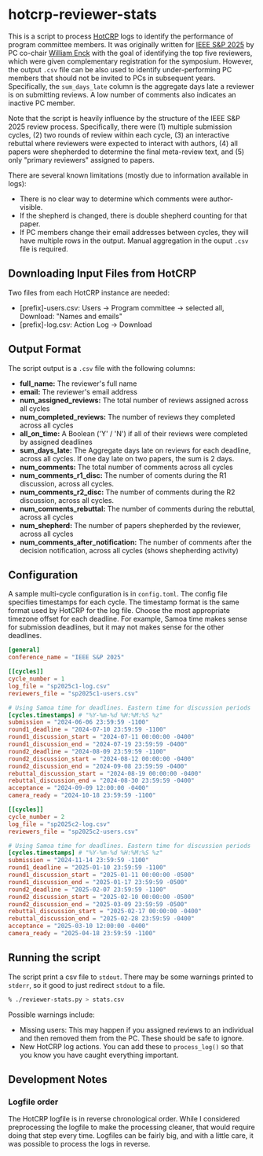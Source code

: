 # hotcrp-reviewer-stats

This is a script to process [HotCRP](https://github.com/kohler/hotcrp/) logs to identify the performance of program committee members.
It was originally written for [IEEE S&P 2025](https://www.ieee-security.org/TC/SP2025/) by PC co-chair [William Enck](https://github.com/enck) with the goal of identifying the top five reviewers, which were given complementary registration for the symposium.
However, the output `.csv` file can be also used to identify under-performing PC members that should not be invited to PCs in subsequent years.
Specifically, the `sum_days_late` column is the aggregate days late a reviewer is on submitting reviews.
A low number of comments also indicates an inactive PC member.

Note that the script is heavily influence by the structure of the IEEE S&P 2025 review process.
Specifically, there were 
(1) multiple submission cycles,
(2) two rounds of review within each cycle,
(3) an interactive rebuttal where reviewers were expected to interact with authors, 
(4) all papers were shepherded to determine the final meta-review text, and
(5) only "primary reviewers" assigned to papers.

There are several known limitations (mostly due to information available in logs):
- There is no clear way to determine which comments were author-visible.
- If the shepherd is changed, there is double shepherd counting for that paper.
- If PC members change their email addresses between cycles, they will have multiple rows in the output. Manual aggregation in the ouput `.csv` file is required.

## Downloading Input Files from HotCRP

Two files from each HotCRP instance are needed:
- [prefix]-users.csv: Users -> Program committee -> selected all, Download: "Names and emails"
- [prefix]-log.csv: Action Log -> Download

## Output Format

The script output is a `.csv` file with the following columns:

- **full_name:** The reviewer's full name
- **email:** The reviewer's email address
- **num_assigned_reviews:** The total number of reviews assigned across all cycles
- **num_completed_reviews:** The number of reviews they completed across all cycles
- **all_on_time:** A Boolean ('Y' / 'N') if all of their reviews were completed by assigned deadlines
- **sum_days_late:** The Aggregate days late on reviews for each deadline, across all cycles. If one day late on two papers, the sum is 2 days.
- **num_comments:** The total number of comments across all cycles
- **num_comments_r1_disc:** The number of coments during the R1 discussion, across all cycles.
- **num_comments_r2_disc:** The number of comments during the R2 discussion, across all cycles.
- **num_comments_rebuttal:** The number of comments during the rebuttal, across all cycles
- **num_shepherd:** The number of papers shepherded by the reviewer, across all cycles
- **num_comments_after_notification:** The number of comments after the decision notification, across all cycles (shows shepherding activity)

## Configuration

A sample multi-cycle configuration is in `config.toml`.
The config file specifies timestamps for each cycle.
The timestamp format is the same format used by HotCRP for the log file.
Choose the most appropriate timezone offset for each deadline.
For example, Samoa time makes sense for submission deadlines, but it may not makes sense for the other deadlines.

```toml
[general]
conference_name = "IEEE S&P 2025"

[[cycles]]
cycle_number = 1
log_file = "sp2025c1-log.csv"
reviewers_file = "sp2025c1-users.csv"

# Using Samoa time for deadlines. Eastern time for discussion periods
[cycles.timestamps] # "%Y-%m-%d %H:%M:%S %z"
submission = "2024-06-06 23:59:59 -1100"
round1_deadline = "2024-07-10 23:59:59 -1100"
round1_discussion_start = "2024-07-11 00:00:00 -0400"
round1_discussion_end = "2024-07-19 23:59:59 -0400"
round2_deadline = "2024-08-09 23:59:59 -1100"
round2_discussion_start = "2024-08-12 00:00:00 -0400"
round2_discussion_end = "2024-09-08 23:59:59 -0400"
rebuttal_discussion_start = "2024-08-19 00:00:00 -0400" 
rebuttal_discussion_end = "2024-08-30 23:59:59 -0400"
acceptance = "2024-09-09 12:00:00 -0400"
camera_ready = "2024-10-18 23:59:59 -1100"

[[cycles]]
cycle_number = 2
log_file = "sp2025c2-log.csv"
reviewers_file = "sp2025c2-users.csv"

# Using Samoa time for deadlines. Eastern time for discussion periods
[cycles.timestamps] # "%Y-%m-%d %H:%M:%S %z"
submission = "2024-11-14 23:59:59 -1100"
round1_deadline = "2025-01-10 23:59:59 -1100"
round1_discussion_start = "2025-01-11 00:00:00 -0500"
round1_discussion_end = "2025-01-17 23:59:59 -0500"
round2_deadline = "2025-02-07 23:59:59 -1100"
round2_discussion_start = "2025-02-10 00:00:00 -0500"
round2_discussion_end = "2025-03-09 23:59:59 -0500"
rebuttal_discussion_start = "2025-02-17 00:00:00 -0400" 
rebuttal_discussion_end = "2025-02-28 23:59:59 -0400"
acceptance = "2025-03-10 12:00:00 -0400"
camera_ready = "2025-04-18 23:59:59 -1100"
```

## Running the script

The script print a csv file to `stdout`.
There may be some warnings printed to `stderr`, so it good to just redirect `stdout` to a file.

```sh
% ./reviewer-stats.py > stats.csv
```

Possible warnings include:
- Missing users: This may happen if you assigned reviews to an individual and then removed them from the PC. These should be safe to ignore.
- New HotCRP log actions. You can add these to `process_log()` so that you know you have caught everything important.

## Development Notes

### Logfile order

The HotCRP logfile is in reverse chronological order.
While I considered preprocessing the logfile to make the processing cleaner, that would require doing that step every time.
Logfiles can be fairly big, and with a little care, it was possible to process the logs in reverse.
